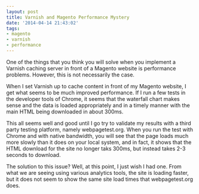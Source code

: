 ```yaml
---
layout: post
title: Varnish and Magento Performance Mystery
date: '2014-04-14 21:43:02'
tags:
- magento
- varnish
- performance
---
```


One of the things that you think you will solve when you implement a Varnish caching server in front of a Magento website is performance problems. However, this is not necessarily the case.

When I set Varnish up to cache content in front of my Magento website, I get what seems to be much improved performance. If I run a few tests in the developer tools of Chrome, it seems that the waterfall chart makes sense and the data is loaded appropriately and in a timely manner with the main HTML being downloaded in about 300ms. 

This all seems well and good until I go try to validate my results with a third party testing platform, namely webpagetest.org. When you run the test with Chrome and with native bandwidth, you will see that the page loads much more slowly than it does on your local system, and in fact, it shows that the HTML download for the site no longer taks 300ms, but instead takes 2-3 seconds to download. 

The solution to this issue? Well, at this point, I just wish I had one. From what we are seeing using various analytics tools, the site is loading faster, but it does not seem to show the same site load times that webpagetest.org does.